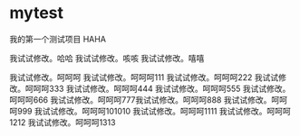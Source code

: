 # mytest
我的第一个测试项目
HAHA

我试试修改。哈哈
我试试修改。咳咳
我试试修改。嘻嘻

我试试修改。呵呵呵
我试试修改。呵呵呵111
我试试修改。呵呵呵222
我试试修改。呵呵呵333
我试试修改。呵呵呵444
我试试修改。呵呵呵555
我试试修改。呵呵呵666
我试试修改。呵呵呵777我试试修改。呵呵呵888
我试试修改。呵呵呵999
我试试修改。呵呵呵101010
我试试修改。呵呵呵1111
我试试修改。呵呵呵1212
我试试修改。呵呵呵1313